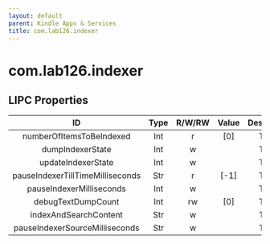 ```yaml
---
layout: default
parent: Kindle Apps & Services
title: com.lab126.indexer
---
```


# com.lab126.indexer

## LIPC Properties

| ID                               | Type | R/W/RW | Value | Description |
|:--------------------------------:|:----:|:------:|:-----:|:-----------:|
| numberOfItemsToBeIndexed         | Int  | r      | [0]   | TODO        |
| dumpIndexerState                 | Int  | w      |       | TODO        |
| updateIndexerState               | Int  | w      |       | TODO        |
| pauseIndexerTillTimeMilliseconds | Str  | r      | [-1]  | TODO        |
| pauseIndexerMilliseconds         | Int  | w      |       | TODO        |
| debugTextDumpCount               | Int  | rw     | [0]   | TODO        |
| indexAndSearchContent            | Str  | w      |       | TODO        |
| pauseIndexerSourceMilliseconds   | Str  | w      |       | TODO        |